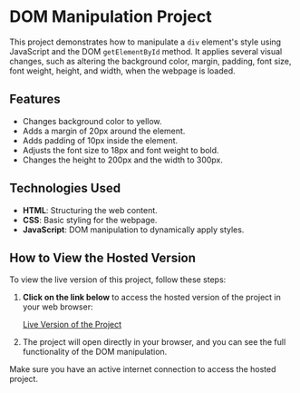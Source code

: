 # DOM Manipulation Project

This project demonstrates how to manipulate a `div` element's style using JavaScript and the DOM `getElementById` method. It applies several visual changes, such as altering the background color, margin, padding, font size, font weight, height, and width, when the webpage is loaded.

## Features
- Changes background color to yellow.
- Adds a margin of 20px around the element.
- Adds padding of 10px inside the element.
- Adjusts the font size to 18px and font weight to bold.
- Changes the height to 200px and the width to 300px.

## Technologies Used

- **HTML**: Structuring the web content.
- **CSS**: Basic styling for the webpage.
- **JavaScript**: DOM manipulation to dynamically apply styles.

## How to View the Hosted Version

To view the live version of this project, follow these steps:

1. **Click on the link below** to access the hosted version of the project in your web browser:

   [Live Version of the Project](https://your-hosted-link.com)

2. The project will open directly in your browser, and you can see the full functionality of the DOM manipulation.

Make sure you have an active internet connection to access the hosted project.
